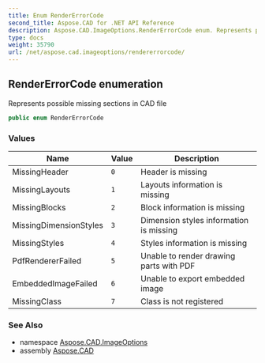 ```yaml
---
title: Enum RenderErrorCode
second_title: Aspose.CAD for .NET API Reference
description: Aspose.CAD.ImageOptions.RenderErrorCode enum. Represents possible missing sections in CAD file
type: docs
weight: 35790
url: /net/aspose.cad.imageoptions/rendererrorcode/
---
```

## RenderErrorCode enumeration

Represents possible missing sections in CAD file

```csharp
public enum RenderErrorCode
```

### Values

| Name | Value | Description |
| --- | --- | --- |
| MissingHeader | `0` | Header is missing |
| MissingLayouts | `1` | Layouts information is missing |
| MissingBlocks | `2` | Block information is missing |
| MissingDimensionStyles | `3` | Dimension styles information is missing |
| MissingStyles | `4` | Styles information is missing |
| PdfRendererFailed | `5` | Unable to render drawing parts with PDF |
| EmbeddedImageFailed | `6` | Unable to export embedded image |
| MissingClass | `7` | Class is not registered |

### See Also

* namespace [Aspose.CAD.ImageOptions](../../aspose.cad.imageoptions/)
* assembly [Aspose.CAD](../../)


